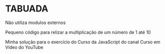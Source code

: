 # TABUADA

Não utiliza modulos externos

Pequeno código para relizar a multiplicação de um número de 1 até 10

Minha solução para o exercício do Curso da JavaScript do canal Curso em Vídeo do YouTube
